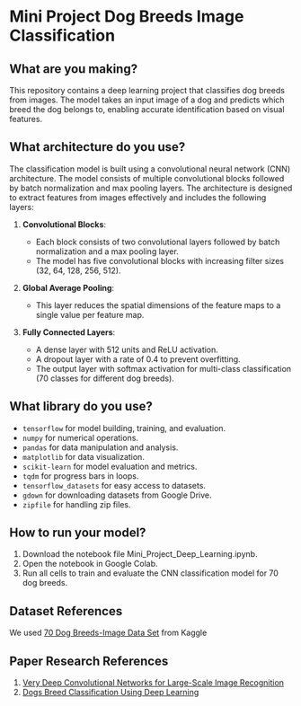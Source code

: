 # Mini Project Dog Breeds Image Classification

## What are you making?

This repository contains a deep learning project that classifies dog breeds from images. The model takes an input image of a dog and predicts which breed the dog belongs to, enabling accurate identification based on visual features.

## What architecture do you use?

The classification model is built using a convolutional neural network (CNN) architecture. The model consists of multiple convolutional blocks followed by batch normalization and max pooling layers. The architecture is designed to extract features from images effectively and includes the following layers:

1. **Convolutional Blocks**: 
   - Each block consists of two convolutional layers followed by batch normalization and a max pooling layer.
   - The model has five convolutional blocks with increasing filter sizes (32, 64, 128, 256, 512).

2. **Global Average Pooling**: 
   - This layer reduces the spatial dimensions of the feature maps to a single value per feature map.

3. **Fully Connected Layers**: 
   - A dense layer with 512 units and ReLU activation.
   - A dropout layer with a rate of 0.4 to prevent overfitting.
   - The output layer with softmax activation for multi-class classification (70 classes for different dog breeds).

## What library do you use?

- `tensorflow` for model building, training, and evaluation.
- `numpy` for numerical operations.
- `pandas` for data manipulation and analysis.
- `matplotlib` for data visualization.
- `scikit-learn` for model evaluation and metrics.
- `tqdm` for progress bars in loops.
- `tensorflow_datasets` for easy access to datasets.
- `gdown` for downloading datasets from Google Drive.
- `zipfile` for handling zip files.

## How to run your model?

1. Download the notebook file Mini_Project_Deep_Learning.ipynb.
2. Open the notebook in Google Colab.
3. Run all cells to train and evaluate the CNN classification model for 70 dog breeds.

## Dataset References

We used [70 Dog Breeds-Image Data Set](https://www.kaggle.com/datasets/gpiosenka/70-dog-breedsimage-data-set) from Kaggle

## Paper Research References

1. [Very Deep Convolutional Networks for Large-Scale Image Recognition](https://arxiv.org/pdf/1409.1556)
2. [Dogs Breed Classification Using Deep Learning](https://ijcrt.org/papers/IJCRT2104679.pdf)  
